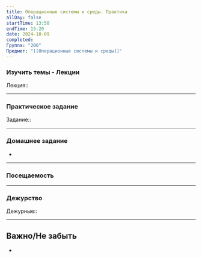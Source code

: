 ```yaml
---
title: Операционные системы и среды. Практика
allDay: false
startTime: 13:50
endTime: 15:20
date: 2024-10-09
completed: 
Группа: "206"
Предмет: "[[Операционные системы и среды]]"
---
```

### Изучить темы - Лекции

Лекция::

---
### Практическое задание

Задание::

---
### Домашнее задание

- 

---
### Посещаемость



---
### Дежурство

Дежурные:: 

---
## Важно/Не забыть

- 